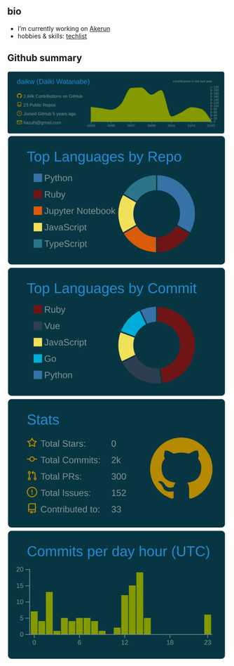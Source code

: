 ## bio
- I’m currently working on [Akerun](https://connect.akerun.com)
- hobbies & skills: [techlist](https://www.notion.so/e4d9aec07fa946a78dc915ea9a1a3f00?v=79b61bdd78684b2a8aee78ebcaf0d4e0)

## Github summary
[![](https://raw.githubusercontent.com/daikw/daikw/master/profile-summary-card-output/solarized_dark/0-profile-details.svg)](https://github.com/daikw/github-profile-summary-cards) [![](https://raw.githubusercontent.com/daikw/daikw/master/profile-summary-card-output/solarized_dark/1-repos-per-language.svg)](https://github.com/daikw/github-profile-summary-cards) [![](https://raw.githubusercontent.com/daikw/daikw/master/profile-summary-card-output/solarized_dark/2-most-commit-language.svg)](https://github.com/daikw/github-profile-summary-cards)
[![](https://raw.githubusercontent.com/daikw/daikw/master/profile-summary-card-output/solarized_dark/3-stats.svg)](https://github.com/daikw/github-profile-summary-cards) [![](https://raw.githubusercontent.com/daikw/daikw/master/profile-summary-card-output/solarized_dark/4-productive-time.svg)](https://github.com/daikw/github-profile-summary-cards)
